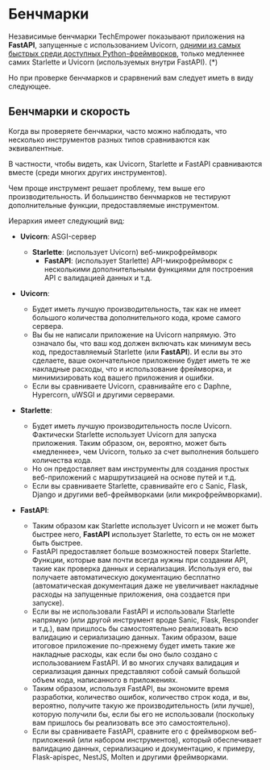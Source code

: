 # Бенчмарки

Независимые бенчмарки TechEmpower показывают приложения на **FastAPI**, запущенные с использованием Uvicorn, <a href="https://www.techempower.com/benchmarks/#section=test&runid=7464e520-0dc2-473d-bd34-dbdfd7e85911&hw=ph&test=query&l=zijzen-7" class="external-link" target="_blank">одними из самых быстрых среди доступных Python-фреймворков</a>, только медленнее самих Starlette и Uvicorn (используемых внутри FastAPI). (*)

Но при проверке бенчмарков и срарвнений вам следует иметь в виду следующее.

## Бенчмарки и скорость

Когда вы проверяете бенчмарки, часто можно наблюдать, что несколько инструментов разных типов сравниваются как эквивалентные.

В частности, чтобы видеть, как Uvicorn, Starlette и FastAPI сравниваются вместе (среди многих других инструментов).

Чем проще инструмент решает проблему, тем выше его производительность. И большинство бенчмарков не тестируют дополнительные функции, предоставляемые инструментом.

Иерархия имеет следующий вид:

* **Uvicorn**: ASGI-сервер
    * **Starlette**: (использует Uvicorn) веб-микрофреймворк
        * **FastAPI**: (использует Starlette) API-микрофреймворк с несколькими дополнительными функциями для построения API с валидацией данных и т.д.

* **Uvicorn**:
    * Будет иметь лучшую производительность, так как не имеет большого количества дополнительного кода, кроме самого сервера.
    * Вы бы не написали приложение на Uvicorn напрямую. Это означало бы, что ваш код должен включать как минимум весь 
    код, предоставляемый Starlette (или **FastAPI**). И если вы это сделаете, ваше окончательное приложение будет иметь 
    те же накладные расходы, что и использование фреймворка, и минимизировать код вашего приложения и ошибки.
    * Если вы сравниваете Uvicorn, сравнивайте его с Daphne, Hypercorn, uWSGI и другими серверами.
* **Starlette**:
    * Будет иметь лучшую производительность после Uvicorn. Фактически Starlette использует Uvicorn для запуска приложения. Таким образом, он, вероятно, может быть «медленнее», чем Uvicorn, только за счет выполнения большего количества кода.
    * Но он предоставляет вам инструменты для создания простых веб-приложений с маршрутизацией на основе путей и т.д.
    * Если вы сравниваете Starlette, сравнивайте его с Sanic, Flask, Django и другими веб-фреймворками (или микрофреймворками).
* **FastAPI**:
    * Таким образом как Starlette использует Uvicorn и не может быть быстрее него, **FastAPI** использует Starlette, то есть он не может быть быстрее.
    * FastAPI предоставляет больше возможностей поверх Starlette. Функции, которые вам почти всегда нужны при создании API, такие как проверка данных и сериализация. Используя его, вы получаете автоматическую документацию бесплатно (автоматическая документация даже не увеличивает накладные расходы на запущенные приложения, она создается при запуске).
    * Если вы не использовали FastAPI и использовали Starlette напрямую (или другой инструмент вроде Sanic, Flask, Responder и т.д.), вам пришлось бы самостоятельно реализовать всю валидацию и сериализацию данных. Таким образом, ваше итоговое приложение по-прежнему будет иметь такие же накладные расходы, как если бы оно было создано с использованием FastAPI. И во многих случаях валидация и сериализация данных представляют собой самый большой объем кода, написанного в приложениях.
    * Таким образом, используя FastAPI, вы экономите время разработки, количество ошибок, количество строк кода, и вы, вероятно, получите такую же производительность (или лучше), которую получили бы, если бы его не использовали (поскольку вам пришлось бы реализовать все это самостоятельно).
    * Если вы сравниваете FastAPI, сравните его с фреймворком веб-приложений (или набором инструментов), который обеспечивает валидацию данных, сериализацию и документацию, к примеру, Flask-apispec, NestJS, Molten и другими фреймворками.
